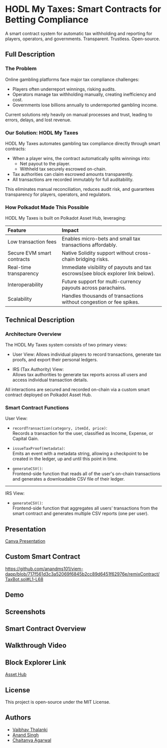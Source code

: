 
# HODL My Taxes: Smart Contracts for Betting Compliance
A smart contract system for automatic tax withholding and reporting for players, operators, and governments. Transparent. Trustless. Open-source.





## Full Description

### The Problem

Online gambling platforms face major tax compliance challenges:
- Players often underreport winnings, risking audits.
- Operators manage tax withholding manually, creating inefficiency and cost.
- Governments lose billions annually to underreported gambling income.

Current solutions rely heavily on manual processes and trust, leading to errors, delays, and lost revenue.


### Our Solution: HODL My Taxes

HODL My Taxes automates gambling tax compliance directly through smart contracts:
- When a player wins, the contract automatically splits winnings into:
  - Net payout to the player.
  - Withheld tax securely escrowed on-chain.
- Tax authorities can claim escrowed amounts transparently.
- All transactions are recorded immutably for full auditability.

This eliminates manual reconciliation, reduces audit risk, and guarantees transparency for players, operators, and regulators.

### How Polkadot Made This Possible

HODL My Taxes is built on Polkadot Asset Hub, leveraging:

| Feature | Impact |
|:---|:---|
| Low transaction fees | Enables micro-bets and small tax transactions affordably. |
| Secure EVM smart contracts | Native Solidity support without cross-chain bridging risks. |
| Real-time transparency | Immediate visibility of payouts and tax escrows(see block explorer link below). |
| Interoperability | Future support for multi-currency payouts across parachains. |
| Scalability | Handles thousands of transactions without congestion or fee spikes. |


## Technical Description
### Architecture Overview

The HODL My Taxes system consists of two primary views:

- User View: 
  Allows individual players to record transactions, generate tax proofs, and export their personal ledgers.

- IRS (Tax Authority) View:  
  Allows tax authorities to generate tax reports across all users and access individual transaction details.

All interactions are secured and recorded on-chain via a custom smart contract deployed on Polkadot Asset Hub.


### Smart Contract Functions

User View:
- `recordTransaction(category, itemId, price)`:  
  Records a transaction for the user, classified as Income, Expense, or Capital Gain.
  
- `issueTaxProof(metadata)`:  
  Emits an event with a metadata string, allowing a checkpoint to be created in the ledger, up and until this point in time.
  
- `generateCSV()`:  
  Frontend-side function that reads all of the user's on-chain transactions and generates a downloadable CSV file of their ledger.

---

IRS View:
- `generateCSV()`:  
  Frontend-side function that aggregates all users’ transactions from the smart contract and generates multiple CSV reports (one per user).

  
  

## Presentation
[Canva Presentation](https://www.canva.com/design/DAGlxei1P5Q/pz5BQIsgbs7lS7GoepVVeA/edit?utm_content=DAGlxei1P5Q&utm_campaign=designshare&utm_medium=link2&utm_source=sharebutton)
## Custom Smart Contract
https://github.com/anandms101/viem-dapp/blob/717f561d3c3a52069f6845b2cc89d6451f62976e/remixContract/TaxBot.sol#L1-L68
## Demo
## Screenshots
## Smart Contract Overview
## Walkthrough Video
## Block Explorer Link

[Asset Hub](https://assethub-westend.subscan.io/account/0xd5621D4D3B08211E6310787Db5A2E1C0CDf544cf)
## License

This project is open-source under the MIT License.


## Authors

- [Vaibhav Thalanki](https://github.com/Vaibhav-Thalanki)
- [Anand Singh](https://github.com/anandms101)
- [Chaitanya Agarwal](https://github.com/Chaim3ra)

